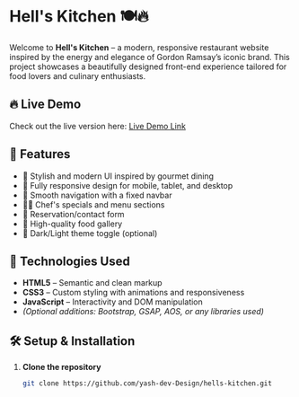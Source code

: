 # Hell's Kitchen 🍽️🔥

Welcome to **Hell's Kitchen** – a modern, responsive restaurant website inspired by the energy and elegance of Gordon Ramsay’s iconic brand. This project showcases a beautifully designed front-end experience tailored for food lovers and culinary enthusiasts.

## 🔥 Live Demo

Check out the live version here: [Live Demo Link](https://your-live-demo-link.com)

## 📌 Features

- 🎨 Stylish and modern UI inspired by gourmet dining
- 📱 Fully responsive design for mobile, tablet, and desktop
- 🧭 Smooth navigation with a fixed navbar
- 🧑‍🍳 Chef's specials and menu sections
- 📝 Reservation/contact form
- 📸 High-quality food gallery
- 🌙 Dark/Light theme toggle (optional)

## 🚀 Technologies Used

- **HTML5** – Semantic and clean markup
- **CSS3** – Custom styling with animations and responsiveness
- **JavaScript** – Interactivity and DOM manipulation
- *(Optional additions: Bootstrap, GSAP, AOS, or any libraries used)*

## 🛠️ Setup & Installation

1. **Clone the repository**
   ```bash
   git clone https://github.com/yash-dev-Design/hells-kitchen.git
